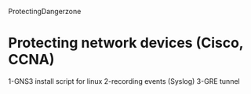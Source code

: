 ProtectingDangerzone

# Protecting network devices (Cisco, CCNA)

1-GNS3 install script for linux 2-recording events (Syslog) 3-GRE tunnel
